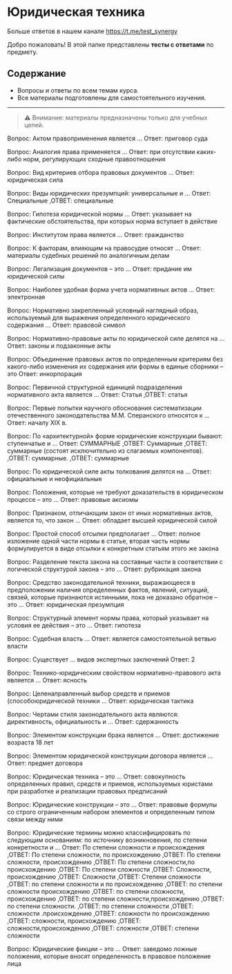 # Юридическая техника

Больше ответов в нашем канале https://t.me/test_synergy

Добро пожаловать! В этой папке представлены **тесты с ответами** по предмету.

## Содержание
- Вопросы и ответы по всем темам курса.
- Все материалы подготовлены для самостоятельного изучения.

---

> ⚠️ Внимание: материалы предназначены только для учебных целей.

Вопрос:
Актом правоприменения является …
Ответ:
приговор суда


Вопрос:
Аналогия права применяется …
Ответ:
при отсутствии каких-либо норм, регулирующих сходные правоотношения


Вопрос:
Вид критериев отбора правовых документов …
Ответ:
юридическая сила


Вопрос:
Виды юридических презумпций: универсальные и …
Ответ:
Специальные ,ОТВЕТ: специальные


Вопрос:
Гипотеза юридической нормы …
Ответ:
указывает на фактические обстоятельства, при которых норма вступает в действие


Вопрос:
Институтом права является …
Ответ:
гражданство


Вопрос:
К факторам, влияющим на правосудие относят …
Ответ:
материалы судебных решений по аналогичным делам


Вопрос:
Легализация документов – это …
Ответ:
придание им юридической силы


Вопрос:
Наиболее удобная форма учета нормативных актов …
Ответ:
электронная


Вопрос:
Нормативно закрепленный условный наглядный образ, используемый для выражения определенного юридического содержания …
Ответ:
правовой символ


Вопрос:
Нормативно-правовые акты по юридической силе делятся на …
Ответ:
законы и подзаконные акты


Вопрос:
Объединение правовых актов по определенным критериям без какого-либо изменения их содержания или формы в единые сборники – это
Ответ:
инкорпорация


Вопрос:
Первичной структурной единицей подразделения нормативного акта является …
Ответ:
Статья ,ОТВЕТ: статья


Вопрос:
Первые попытки научного обоснования систематизации отечественного законодательства М.М. Сперанского относятся к …
Ответ:
началу XIX в.


Вопрос:
По «архитектурной» форме юридические конструкции бывают: ступенчатые и …
Ответ:
СУММАРНЫЕ ,ОТВЕТ: Суммарные ,ОТВЕТ: суммарные (состоят исключительно из слагаемых компонентов). ,ОТВЕТ: суммарные. ,ОТВЕТ: суммарные


Вопрос:
По юридической силе акты толкования делятся на …
Ответ:
официальные и неофициальные


Вопрос:
Положения, которые не требуют доказательств в юридическом процессе – это …
Ответ:
правовые аксиомы


Вопрос:
Признаком, отличающим закон от иных нормативных актов, является то, что закон …
Ответ:
обладает высшей юридической силой


Вопрос:
Простой способ отсылки предполагает …
Ответ:
полное изложение одной части нормы в статье, вторая часть нормы формулируется в виде отсылки к конкретным статьям этого же закона


Вопрос:
Разделение текста закона на составные части в соответствии с логической структурой закона – это …
Ответ:
рубрикация закона


Вопрос:
Средство законодательной техники, выражающееся в предположении наличия определенных фактов, явлений, ситуаций, связей, которые признаются истинными, пока не доказано обратное – это …
Ответ:
юридическая презумпция


Вопрос:
Структурный элемент нормы права, который указывает на условия ее действия – это …
Ответ:
гипотеза


Вопрос:
Судебная власть …
Ответ:
является самостоятельной ветвью власти


Вопрос:
Существует … видов экспертных заключений
Ответ:
2


Вопрос:
Технико-юридическим свойством нормативно-правового акта является …
Ответ:
ясность


Вопрос:
Целенаправленный выбор средств и приемов (способоюридической техники …
Ответ:
юридическая тактика


Вопрос:
Чертами стиля законодательного акта являются: директивность, официальность и …
Ответ:
сдержанность


Вопрос:
Элементом конструкции брака является …
Ответ:
достижение возраста 18 лет


Вопрос:
Элементом юридической конструкции договора является …
Ответ:
предмет договора


Вопрос:
Юридическая техника – это …
Ответ:
совокупность определенных правил, средств и приемов, используемых юристами при разработке и реализации правовых предписаний


Вопрос:
Юридические конструкции – это …
Ответ:
правовые формулы со строго ограниченным набором элементов и определенным типом связи между ними


Вопрос:
Юридические термины можно классифицировать по следующим основаниям: по источнику возникновения, по степени конкретности и …
Ответ:
По степени сложности и происхождения ,ОТВЕТ: По степени сложности, по происхождению ,ОТВЕТ: По степени сложности, происхождению ,ОТВЕТ: По степени сложности,по происхождению ,ОТВЕТ: По степени сложности ,ОТВЕТ: Сложности, происхождению ,ОТВЕТ: Сложности ,ОТВЕТ: Степени сложности ,ОТВЕТ: по степени сложности и по происхождению ,ОТВЕТ: по степени сложности происхождению ,ОТВЕТ: по степени сложности, происхождению ,ОТВЕТ: по степени сложности,происхождению ,ОТВЕТ: по степени сложности. ,ОТВЕТ: по степени сложности ,ОТВЕТ: сложности .происхождению ,ОТВЕТ: сложности по происхождению ,ОТВЕТ: сложности, происхождению ,ОТВЕТ: сложности,происхождению ,ОТВЕТ: сложности ,ОТВЕТ: степени сложности


Вопрос:
Юридические фикции – это …
Ответ:
заведомо ложные положения, которые вносят определенность в правовое положение лица

